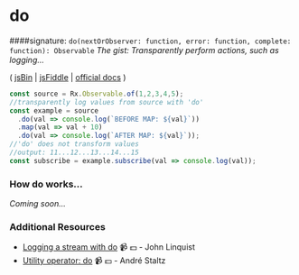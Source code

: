 # do
####signature: `do(nextOrObserver: function, error: function, complete: function): Observable`
*The gist: Transparently perform actions, such as logging...*

( [jsBin](http://jsbin.com/jimazuriva/1/edit?js,console) | [jsFiddle](https://jsfiddle.net/btroncone/qtyakorq/) | [official docs](https://github.com/ReactiveX/rxjs/blob/master/src/operator/do.ts) )

```js
const source = Rx.Observable.of(1,2,3,4,5);
//transparently log values from source with 'do'
const example = source
  .do(val => console.log(`BEFORE MAP: ${val}`))
  .map(val => val + 10)
  .do(val => console.log(`AFTER MAP: ${val}`));
//'do' does not transform values
//output: 11...12...13...14...15
const subscribe = example.subscribe(val => console.log(val));
```

### How do works...
*Coming soon...*


### Additional Resources
* [Logging a stream with do](https://egghead.io/lessons/rxjs-logging-a-stream-with-do?course=step-by-step-async-javascript-with-rxjs) :video_camera: :dollar: - John Linquist
* [Utility operator: do](https://egghead.io/lessons/rxjs-utility-operator-do?course=rxjs-beyond-the-basics-operators-in-depth) :video_camera: :dollar: - André Staltz